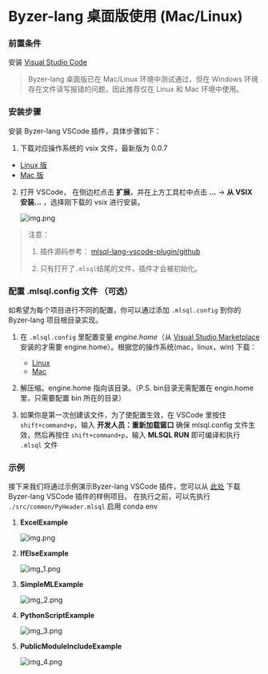 # Byzer-lang 桌面版使用 (Mac/Linux)

### 前置条件
安装 [Visual Studio Code](https://code.visualstudio.com/)

> Byzer-lang 桌面版已在 Mac/Linux 环境中测试通过，但在 Windows 环境存在文件读写报错的问题，因此推荐仅在 Linux 和 Mac 环境中使用。

### 安装步骤

安装 Byzer-lang VSCode 插件，具体步骤如下：
  1. 下载对应操作系统的 vsix 文件，最新版为 0.0.7
  - [Linux 版](https://download.byzer.org/byzer/2.2.1/byzer-lang-linux-0.0.7.vsix)
  - [Mac 版](https://download.byzer.org/byzer/2.2.1/byzer-lang-darwin-0.0.7.vsix)

  2. 打开 VSCode， 在侧边栏点击 **扩展**，并在上方工具栏中点击 **...** -> **从 VSIX 安装...** ，选择刚下载的 vsix 进行安装。

     ![img.png](images/img_local_install.png)

> 注意：
>
> 1. 插件源码参考： [mlsql-lang-vscode-plugin/github](https://github.com/allwefantasy/mlsql-lang-vscode-plugin)
>
> 2. 只有打开了`.mlsql`结尾的文件，插件才会被初始化。

### 配置 .mlsql.config 文件 （可选）

如希望为每个项目进行不同的配置，你可以通过添加 `.mlsql.config` 到你的 Byzer-lang 项目根目录实现。


1. 在 `.mlsql.config` 里配置变量 *engine.home*（从 [Visual Studio Marketplace](https://marketplace.visualstudio.com/items?itemName=allwefantasy.mlsql) 安装的才需要 engine.home）。根据您的操作系统(mac，linux，win) 下载：
   - [Linux](https://download.byzer.org/byzer/2.2.1/byzer-lang-linux-amd64-3.0-2.2.1.tar.gz)
   - [Mac](https://download.byzer.org/byzer/2.2.1/byzer-lang-darwin-amd64-3.0-2.2.1.tar.gz)
   
2. 解压缩。engine.home 指向该目录。（P.S. bin目录无需配置在 engin.home 里，只需要配置 bin 所在的目录）
   
3. 如果你是第一次创建该文件，为了使配置生效，在 VSCode 里按住 `shift+command+p`，输入 **开发人员：重新加载窗口** 确保 mlsql.config 文件生效，然后再按住 `shift+command+p`，输入 **MLSQL RUN** 即可编译和执行 `.mlsql` 文件

### 示例

接下来我们将通过示例演示Byzer-lang VSCode 插件，您可以从 [此处](https://github.com/allwefantasy/mlsql-lang-example-project) 下载 Byzer-lang VSCode 插件的样例项目。
在执行之前，可以先执行 `./src/common/PyHeader.mlsql`  启用 conda env 

1. **ExcelExample**

   ![img.png](images/img_eg_execl.png)

2. **IfElseExample**

   ![img_1.png](images/img_eg_ifelse.png)

3. **SimpleMLExample**

   ![img_2.png](images/img_eg_mlsqlnb.png)

4. **PythonScriptExample**

   ![img_3.png](images/img_eg_pyscript.png)

5. **PublicModuleIncludeExample**

   ![img_4.png](images/img_eg_module_include.png)